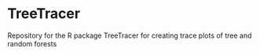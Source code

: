 # TreeTracer
Repository for the R package TreeTracer for creating trace plots of tree and random forests

